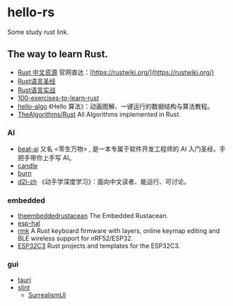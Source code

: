 # hello-rs
Some study rust link.

## The way to learn Rust.
- [Rust 中文资源](https://github.com/rust-lang-cn) 官网直达：[https://rustwiki.org/](https://rustwiki.org/)
- [Rust语言圣经](https://github.com/sunface/rust-course)
- [Rust语言实战](https://github.com/sunface/rust-by-practice)
- [100-exercises-to-learn-rust](https://github.com/mainmatter/100-exercises-to-learn-rust)
- [hello-algo](https://github.com/krahets/hello-algo) 《Hello 算法》：动画图解、一键运行的数据结构与算法教程。
- [TheAlgorithms/Rust](https://github.com/TheAlgorithms/Rust) All Algorithms implemented in Rust.

### AI
- [beat-ai](https://github.com/ibeatai/beat-ai) <Beat AI> 又名 <零生万物> , 是一本专属于软件开发工程师的 AI 入门圣经，手把手带你上手写 AI。
- [candle](https://github.com/huggingface/candle)
- [burn](https://github.com/tracel-ai/burn)
- [d2l-zh](https://github.com/d2l-ai/d2l-zh) 《动手学深度学习》：面向中文读者、能运行、可讨论。

### embedded
- [theembeddedrustacean](https://github.com/theembeddedrustacean/theembeddedrustacean) The Embedded Rustacean.
- [esp-hal](https://github.com/esp-rs/esp-hal)
- [rmk](https://github.com/HaoboGu/rmk) A Rust keyboard firmware with layers, online keymap editing and BLE wireless support for nRF52/ESP32.
- [ESP32C3](https://github.com/apollolabsdev/ESP32C3) Rust projects and templates for the ESP32C3.

### gui
- [tauri](https://github.com/tauri-apps/tauri)
- [slint](https://github.com/slint-ui/slint/)
  - [SurrealismUI](https://github.com/Surrealism-All/SurrealismUI)
